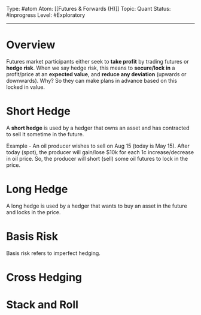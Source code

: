 Type: #atom
Atom: [[Futures & Forwards (H)]]
Topic: Quant 
Status: #inprogress 
Level: #Exploratory 

----
# Overview

Futures market participants either seek to **take profit** by trading futures or **hedge risk**. When we say hedge risk, this means to **secure/lock in** a profit/price at an **expected value**, and **reduce any deviation** (upwards or downwards). Why? So they can make plans in advance based on this locked in value.

# Short Hedge

A **short hedge** is used by a hedger that owns an asset and has contracted to sell it sometime in the future.

Example - An oil producer wishes to sell on Aug 15 (today is May 15). After today (spot), the producer will gain/lose $10k for each 1c increase/decrease in oil price. So, the producer will short (sell) some oil futures to lock in the price.

# Long Hedge

A long hedge is used by a hedger that wants to buy an asset in the future and locks in the price.

# Basis Risk

Basis risk refers to imperfect hedging.

# Cross Hedging

# Stack and Roll